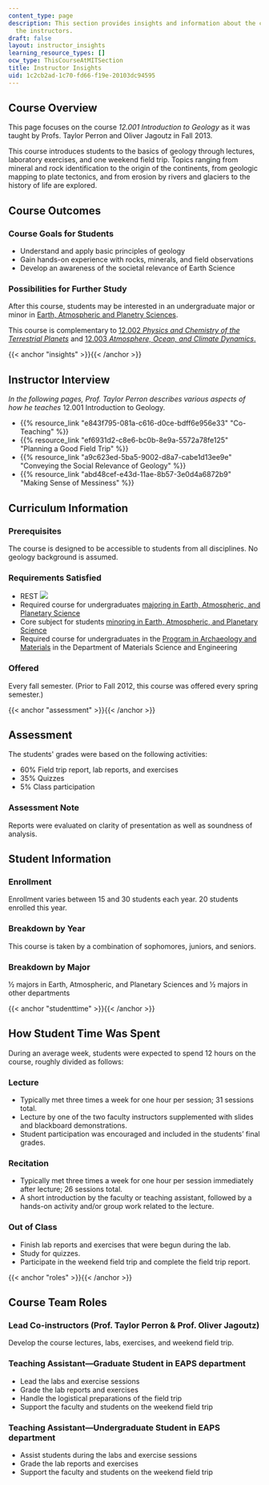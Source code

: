 ```yaml
---
content_type: page
description: This section provides insights and information about the course from
  the instructors.
draft: false
layout: instructor_insights
learning_resource_types: []
ocw_type: ThisCourseAtMITSection
title: Instructor Insights
uid: 1c2cb2ad-1c70-fd66-f19e-20103dc94595
---
```

## Course Overview

This page focuses on the course *12.001 Introduction to Geology* as it was taught by Profs. Taylor Perron and Oliver Jagoutz in Fall 2013.

This course introduces students to the basics of geology through lectures, laboratory exercises, and one weekend field trip. Topics ranging from mineral and rock identification to the origin of the continents, from geologic mapping to plate tectonics, and from erosion by rivers and glaciers to the history of life are explored.

## Course Outcomes

### Course Goals for Students  

- Understand and apply basic principles of geology
- Gain hands-on experience with rocks, minerals, and field observations
- Develop an awareness of the societal relevance of Earth Science

### Possibilities for Further Study

After this course, students may be interested in an undergraduate major or minor in [Earth, Atmospheric and Planetry Sciences](http://eapsweb.mit.edu).

This course is complementary to [12.002 *Physics and Chemistry of the Terrestrial Planets*](/courses/12-002-physics-and-chemistry-of-the-terrestrial-planets-fall-2008) and [12.003 *Atmosphere, Ocean, and Climate Dynamics*.](/courses/12-003-atmosphere-ocean-and-climate-dynamics-fall-2008)

{{< anchor "insights" >}}{{< /anchor >}}

## Instructor Interview

*In the following pages, Prof. Taylor Perron describes various aspects of how he teaches* 12.001 Introduction to Geology.

- {{% resource_link "e843f795-081a-c616-d0ce-bdff6e956e33" "Co-Teaching" %}}
- {{% resource_link "ef6931d2-c8e6-bc0b-8e9a-5572a78fe125" "Planning a Good Field Trip" %}}
- {{% resource_link "a9c623ed-5ba5-9002-d8a7-cabe1d13ee9e" "Conveying the Social Relevance of Geology" %}}
- {{% resource_link "abd48cef-e43d-11ae-8b57-3e0d4a6872b9" "Making Sense of Messiness" %}}

## Curriculum Information

### Prerequisites

The course is designed to be accessible to students from all disciplines. No geology background is assumed.

### Requirements Satisfied

- REST ![](/images/educator/icon-question-rest.png)
- Required course for undergraduates [majoring in Earth, Atmospheric, and Planetary Science](https://eaps.mit.edu/education/undergraduate-program/major-programs/)
- Core subject for students [minoring in Earth, Atmospheric, and Planetary Science](https://eapsweb.mit.edu/)
- Required course for undergraduates in the [Program in Archaeology and Materials](https://catalog.mit.edu/schools/engineering/materials-science-engineering/#archaeology-materials-minor) in the Department of Materials Science and Engineering

### Offered

Every fall semester. (Prior to Fall 2012, this course was offered every spring semester.)

{{< anchor "assessment" >}}{{< /anchor >}}

## Assessment

The students' grades were based on the following activities:

- 60% Field trip report, lab reports, and exercises
- 35% Quizzes
- 5% Class participation

### Assessment Note

Reports were evaluated on clarity of presentation as well as soundness of analysis.

## Student Information

### Enrollment

Enrollment varies between 15 and 30 students each year. 20 students enrolled this year.

### Breakdown by Year

This course is taken by a combination of sophomores, juniors, and seniors.

### Breakdown by Major

½ majors in Earth, Atmospheric, and Planetary Sciences and ½ majors in other departments

{{< anchor "studenttime" >}}{{< /anchor >}}

## How Student Time Was Spent

During an average week, students were expected to spend 12 hours on the course, roughly divided as follows:

### Lecture

- Typically met three times a week for one hour per session; 31 sessions total.
- Lecture by one of the two faculty instructors supplemented with slides and blackboard demonstrations.
- Student participation was encouraged and included in the students’ final grades.

### Recitation

- Typically met three times a week for one hour per session immediately after lecture; 26 sessions total.
- A short introduction by the faculty or teaching assistant, followed by a hands-on activity and/or group work related to the lecture.

### Out of Class

- Finish lab reports and exercises that were begun during the lab.
- Study for quizzes.
- Participate in the weekend field trip and complete the field trip report.

{{< anchor "roles" >}}{{< /anchor >}}

## Course Team Roles

### Lead Co-instructors (Prof. Taylor Perron & Prof. Oliver Jagoutz)

Develop the course lectures, labs, exercises, and weekend field trip.

### Teaching Assistant—Graduate Student in EAPS department

- Lead the labs and exercise sessions
- Grade the lab reports and exercises
- Handle the logistical preparations of the field trip
- Support the faculty and students on the weekend field trip

### Teaching Assistant—Undergraduate Student in EAPS department

- Assist students during the labs and exercise sessions
- Grade the lab reports and exercises
- Support the faculty and students on the weekend field trip